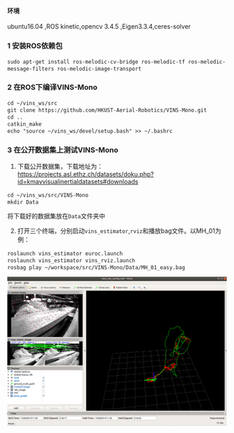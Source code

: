 #### 环境

ubuntu16.04 ,ROS kinetic,opencv 3.4.5 ,Eigen3.3.4,ceres-solver

### 1 安装ROS依赖包

```
sudo apt-get install ros-melodic-cv-bridge ros-melodic-tf ros-melodic-message-filters ros-melodic-image-transport
```

### 2 在ROS下编译VINS-Mono

```
cd ~/vins_ws/src
git clone https://github.com/HKUST-Aerial-Robotics/VINS-Mono.git
cd ..
catkin_make
echo "source ~/vins_ws/devel/setup.bash" >> ~/.bashrc
```

### 3 在公开数据集上测试VINS-Mono

1. 下载公开数据集，下载地址为：https://projects.asl.ethz.ch/datasets/doku.php?id=kmavvisualinertialdatasets#downloads 

```
cd ~/vins_ws/src/VINS-Mono
mkdir Data
```

   将下载好的数据集放在`Data`文件夹中

2. 打开三个终端，分别启动`vins_estimator`,`rviz`和播放bag文件。以MH_01为例：

```
roslaunch vins_estimator euroc.launch 
roslaunch vins_estimator vins_rviz.launch
rosbag play ~/workspace/src/VINS-Mono/Data/MH_01_easy.bag
```

![MH_01](./pics/MH_01.png)











